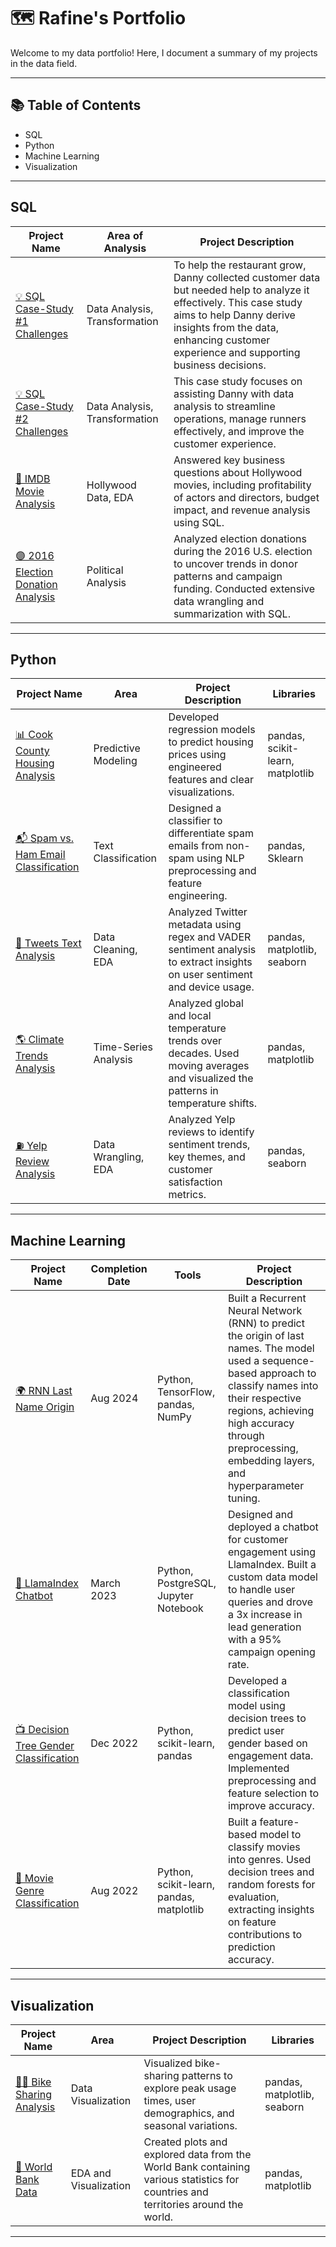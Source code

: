 # 🗺 Rafine's Portfolio

Welcome to my data portfolio! Here, I document a summary of my projects in the data field.

---

## 📚 Table of Contents

- SQL
- Python
- Machine Learning
- Visualization

---

## SQL

| **Project Name**                    | **Area of Analysis**       | **Project Description**                                                                                         |
|-------------------------------------|----------------------------|-----------------------------------------------------------------------------------------------------------------|
| [💡 SQL Case-Study #1 Challenges](https://github.com/rafines01/SQL-Case-Study-1)    |  Data Analysis, Transformation  | To help the restaurant grow, Danny collected customer data but needed help to analyze it effectively. This case study aims to help Danny derive insights from the data, enhancing customer experience and supporting business decisions.|
| [💡 SQL Case-Study #2 Challenges](https://github.com/rafines01/SQL-Case-Study-2)  | Data Analysis, Transformation | This case study focuses on assisting Danny with data analysis to streamline operations, manage runners effectively, and improve the customer experience. |
| [🎥 IMDB Movie Analysis](https://github.com/rafines01/IMDB_Movie_Analysis)  | Hollywood Data, EDA        | Answered key business questions about Hollywood movies, including profitability of actors and directors, budget impact, and revenue analysis using SQL. |
| [🟣️ 2016 Election Donation Analysis](https://github.com/rafines01/2016_Election_Donation_Analysis) | Political Analysis         | Analyzed election donations during the 2016 U.S. election to uncover trends in donor patterns and campaign funding. Conducted extensive data wrangling and summarization with SQL. |

---

## Python

| **Project Name**                  | **Area**               | **Project Description**                                                                                     | **Libraries**                   |
|-----------------------------------|------------------------|-------------------------------------------------------------------------------------------------------------|----------------------------------|
| [📊 Cook County Housing Analysis](https://github.com/rafines01/Cook-County-Housing-Analysis)    | Predictive Modeling    | Developed regression models to predict housing prices using engineered features and clear visualizations.   | pandas, scikit-learn, matplotlib |
| [📬 Spam vs. Ham Email Classification](https://github.com/rafines01/Spam_Ham-Classification)  | Text Classification | Designed a classifier to differentiate spam emails from non-spam using NLP preprocessing and feature engineering. | pandas, Sklearn                 |
|[🛟 Tweets Text Analysis](https://github.com/rafines01/Twitter-Text-Analysis)     | Data Cleaning, EDA     | Analyzed Twitter metadata using regex and VADER sentiment analysis to extract insights on user sentiment and device usage. | pandas, matplotlib, seaborn     |
| [🌎 Climate Trends Analysis](https://github.com/rafines01/Climate-Trend-Analysis)    | Time-Series Analysis   | Analyzed global and local temperature trends over decades. Used moving averages and visualized the patterns in temperature shifts. | pandas, matplotlib              |
|  [⛽ Yelp Review Analysis](https://github.com/rafines01/Yelp_Reviews_Analysis)    | Data Wrangling, EDA    | Analyzed Yelp reviews to identify sentiment trends, key themes, and customer satisfaction metrics.          | pandas, seaborn                  |

---

## Machine Learning

| **Project Name**                 | **Completion Date** | **Tools**                           | **Project Description**                                                                                     |
|----------------------------------|---------------------|-------------------------------------|-------------------------------------------------------------------------------------------------------------|
| [🌍 RNN Last Name Origin](link-to-your-rnn-last-name-origin)     | Aug 2024           | Python, TensorFlow, pandas, NumPy  | Built a Recurrent Neural Network (RNN) to predict the origin of last names. The model used a sequence-based approach to classify names into their respective regions, achieving high accuracy through preprocessing, embedding layers, and hyperparameter tuning. |
| [🐶 LlamaIndex Chatbot](https://github.com/rafines01/LlamaIndex-Chatbot/blob/main/llamaIndex_chatbot.ipynb)                | March 2023         | Python, PostgreSQL, Jupyter Notebook | Designed and deployed a chatbot for customer engagement using LlamaIndex. Built a custom data model to handle user queries and drove a 3x increase in lead generation with a 95% campaign opening rate. |
| [📺 Decision Tree Gender Classification](https://github.com/rafines01/Decision_tree_gender_classification) | Dec 2022  | Python, scikit-learn, pandas       | Developed a classification model using decision trees to predict user gender based on engagement data. Implemented preprocessing and feature selection to improve accuracy. |
| [🎥 Movie Genre Classification](https://github.com/rafines01/Movie_Genre_CLS) | Aug 2022           | Python, scikit-learn, pandas, matplotlib | Built a feature-based model to classify movies into genres. Used decision trees and random forests for evaluation, extracting insights on feature contributions to prediction accuracy. |

---

## Visualization

| **Project Name**                 | **Area**               | **Project Description**                                                                                     | **Libraries**                   |
|----------------------------------|------------------------|-------------------------------------------------------------------------------------------------------------|----------------------------------|
| [🚴‍♀️ Bike Sharing Analysis](https://github.com/rafines01/Bike-Sharing-Analysis)    | Data Visualization     | Visualized bike-sharing patterns to explore peak usage times, user demographics, and seasonal variations.    | pandas, matplotlib, seaborn     |
| [🍇 World Bank Data](https://github.com/rafines01/World-Bank)     | EDA and Visualization  | Created plots and explored data from the World Bank containing various statistics for countries and territories around the world. | pandas, matplotlib              |

---
